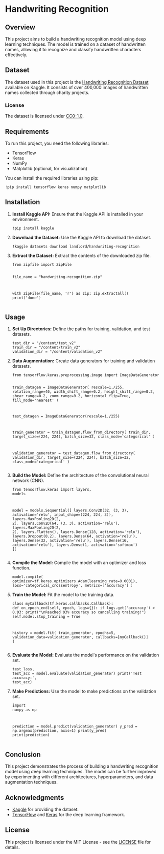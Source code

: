<body>
  <h1>Handwriting Recognition</h1>

  <h2>Overview</h2>
  <p>This project aims to build a handwriting recognition model using deep learning techniques. The model is trained on a dataset of handwritten names, allowing it to recognize and classify handwritten characters effectively.</p>

  <h2>Dataset</h2>
  <p>The dataset used in this project is the <a href="https://www.kaggle.com/datasets/landlord/handwriting-recognition">Handwriting Recognition Dataset</a> available on Kaggle. It consists of over 400,000 images of handwritten names collected through charity projects.</p>

  <h3>License</h3>
  <p>The dataset is licensed under <a href="https://creativecommons.org/publicdomain/zero/1.0/">CC0-1.0</a>.</p>

  <h2>Requirements</h2>
  <p>To run this project, you need the following libraries:</p>
  <ul>
      <li>TensorFlow</li>
      <li>Keras</li>
      <li>NumPy</li>
      <li>Matplotlib (optional, for visualization)</li>
  </ul>
  <p>You can install the required libraries using pip:</p>
  <pre><code>!pip install tensorflow keras numpy matplotlib</code></pre>

  <h2>Installation</h2>
  <ol>
      <li><strong>Install Kaggle API:</strong> Ensure that the Kaggle API is installed in your environment.
          <pre><code>!pip install kaggle</code></pre>
      </li>
      <li><strong>Download the Dataset:</strong> Use the Kaggle API to download the dataset.
          <pre><code>!kaggle datasets download landlord/handwriting-recognition</code></pre>
      </li>
      <li><strong>Extract the Dataset:</strong> Extract the contents of the downloaded zip file.
          <pre><code>from zipfile import ZipFile

file_name = "handwriting-recognition.zip"

with ZipFile(file_name, 'r') as zip:
  zip.extractall()
  print('done')</code></pre>
      </li>
  </ol>

  <h2>Usage</h2>
  <ol>
      <li><strong>Set Up Directories:</strong> Define the paths for training, validation, and test datasets.
          <pre><code>test_dir = "/content/test_v2"
train_dir = "/content/train_v2"
validation_dir = "/content/validation_v2"</code></pre>
      </li>
      <li><strong>Data Augmentation:</strong> Create data generators for training and validation datasets.
          <pre><code>from tensorflow.keras.preprocessing.image import ImageDataGenerator

train_datagen = ImageDataGenerator(
  rescale=1./255,
  rotation_range=40,
  width_shift_range=0.2,
  height_shift_range=0.2,
  shear_range=0.2,
  zoom_range=0.2,
  horizontal_flip=True,
  fill_mode='nearest'
)

test_datagen = ImageDataGenerator(rescale=1./255)

train_generator = train_datagen.flow_from_directory(
  train_dir,
  target_size=(224, 224),
  batch_size=32,
  class_mode='categorical'
)

validation_generator = test_datagen.flow_from_directory(
  validation_dir,
  target_size=(224, 224),
  batch_size=32,
  class_mode='categorical'
)</code></pre>
      </li>
      <li><strong>Build the Model:</strong> Define the architecture of the convolutional neural network (CNN).
          <pre><code>from tensorflow.keras import layers, models

model = models.Sequential([
  layers.Conv2D(32, (3, 3), activation='relu', input_shape=(224, 224, 3)),
  layers.MaxPooling2D(2, 2),
  layers.Conv2D(64, (3, 3), activation='relu'),
  layers.MaxPooling2D(2, 2),
  layers.Flatten(),
  layers.Dense(128, activation='relu'),
  layers.Dropout(0.2),
  layers.Dense(64, activation='relu'),
  layers.Dense(32, activation='relu'),
  layers.Dense(16, activation='relu'),
  layers.Dense(1, activation='softmax')
])</code></pre>
      </li>
      <li><strong>Compile the Model:</strong> Compile the model with an optimizer and loss function.
          <pre><code>model.compile(
  optimizer=tf.keras.optimizers.Adam(learning_rate=0.0001),
  loss='categorical_crossentropy',
  metrics=['accuracy']
)</code></pre>
      </li>
      <li><strong>Train the Model:</strong> Fit the model to the training data.
          <pre><code>class myCallback(tf.keras.callbacks.Callback):
  def on_epoch_end(self, epoch, logs={}):
      if logs.get('accuracy') > 0.93:
          print("\nReached 93% accuracy so cancelling training!")
          self.model.stop_training = True

history = model.fit(
  train_generator,
  epochs=5,
  validation_data=validation_generator,
  callbacks=[myCallback()]
)</code></pre>
      </li>
      <li><strong>Evaluate the Model:</strong> Evaluate the model's performance on the validation set.
          <pre><code>test_loss, test_acc = model.evaluate(validation_generator)
print('Test accuracy:', test_acc)</code></pre>
      </li>
      <li><strong>Make Predictions:</strong> Use the model to make predictions on the validation set.
          <pre><code>import numpy as np

prediction = model.predict(validation_generator)
y_pred = np.argmax(prediction, axis=1)
print(y_pred)
print(prediction)</code></pre>
      </li>
  </ol>

  <h2>Conclusion</h2>
  <p>This project demonstrates the process of building a handwriting recognition model using deep learning techniques. The model can be further improved by experimenting with different architectures, hyperparameters, and data augmentation techniques.</p>

  <h2>Acknowledgments</h2>
  <ul>
      <li><a href="https://www.kaggle.com/">Kaggle</a> for providing the dataset.</li>
      <li><a href="https://www.tensorflow.org/">TensorFlow</a> and <a href="https://keras.io/">Keras</a> for the deep learning framework.</li>
  </ul>

  <h2>License</h2>
  <p>This project is licensed under the MIT License - see the <a href="LICENSE">LICENSE</a> file for details.</p>
</body>
